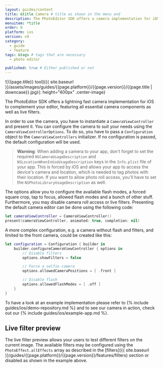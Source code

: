 ```yaml
---
layout: guides/content
title: &title Camera # title as shown in the menu and
description: The PhotoEditor SDK offers a camera implementation for iOS to complement your editor, featuring essential camera components as well as live filters.
menuitem: *title
order: 0
platform: ios
version: v9
category:
  - guide
  - feature
tags: &tags # tags that are necessary
  - photo editor

published: true # Either published or not
---
```


![{{page.title}} tool]({{ site.baseurl }}/assets/images/guides/{{page.platform}}/{{page.version}}/{{page.title | downcase}}.jpg){: height="400px" .center-image}


The PhotoEditor SDK offers a lightning fast camera implementation for iOS to complement your editor, featuring all essential camera components as well as live filters.

In order to use the camera, you have to instantiate a `CameraViewController` and present it. You can configure the camera to suit your needs using the `CameraViewControllerOptions`. To do so, you have to pass a `Configuration` object to the `CameraViewControllers` initializer. If no configuration is passed, the default configuration will be used.

> __Warning__: When adding a camera to your app, don't forget to set the required `NSCameraUsageDescription` and `NSLocationWhenInUseUsageDescription` keys in the `Info.plist` file of your app. This is forced by iOS and allows your app to access the device's camera and location, which is needed to tag photos with their location. If you want to allow photo roll access, you'll have to set the `NSPhotoLibraryUsageDescription` as well.

The options allow you to configure the available flash modes, a forced square crop, tap to focus, allowed flash modes and a bunch of other stuff. Furthermore, you may disable camera roll access or live filters. Presenting the default camera editor can be done using the following code:

```swift
let cameraViewController = CameraViewController()
present(cameraViewController, animated: true, completion: nil)
```

A more complex configuration, e.g. a camera without flash and filters, and limited to the front camera, could be created like this:

```swift
let configuration = Configuration { builder in
    builder.configureCameraViewController { options in
        // Disable filters
        options.showFilters = false

        // Force a selfie camera
        options.allowedCameraPositions = [ .front ]

        // Disable flash
        options.allowedFlashModes = [ .off ]
    }
}
```

To have a look at an example implementation please refer to {% include guides/ios/demo-repository.md %} and to see our camera in action, check out our {% include guides/ios/example-app.md %}.

## Live filter preview

The live filter preview allows your users to test different filters on the current image. The available filters may be configured using the `PhotoEffect.allEffects` array as described in the [filters]({{ site.baseurl }}/guides/{{page.platform}}/{{page.version}}/features/filters) section or disabled as shown in the example above.
